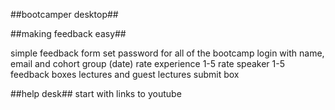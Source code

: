 ##bootcamper desktop##

##making feedback easy##

simple feedback form
set password for all of the bootcamp
login with name, email and cohort group
(date)
rate experience 1-5
rate speaker 1-5
feedback boxes 
    lectures and guest lectures
submit box    

##help desk##
start with links to youtube